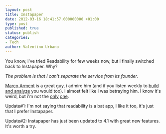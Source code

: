 ```yaml
---
layout: post
title: Instapaper
date: 2012-03-16 18:41:57.000000000 +01:00
type: post
published: true
status: publish
categories:
- Tech
author: Valentino Urbano 
---
```


You know, i've tried Readability for few weeks now, but i finally switched back to Instapaper. Why?

_The problem is that I can't separate the service from its founder._

[Marco Arment][0] is a great guy, i admire him (and if you listen weekly to [build and analyze][1] you would too). I almost felt like i was betraying him. I know it's weird, but i'm not the [only][2] [one][3].

Update\#1: I'm not saying that readability is a bat app, I like it too, it's just that I prefer Instapaper.

Update\#2: Instapaper has just been updated to 4.1 with great new features. It's worth a try.


[0]: http://www.marco.org/
[1]: http://5by5.tv/buildanalyze
[2]: http://www.elezea.com/2012/03/sticking-with-instapaper/
[3]: http://www.loopinsight.com/2012/03/13/loyalty-and-instapaper/